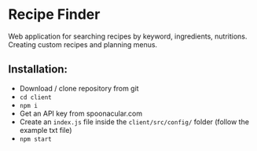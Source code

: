 # Recipe Finder
Web application for searching recipes by keyword, ingredients, nutritions. Creating custom recipes and planning menus.

## Installation:
* Download / clone repository from git
* `cd client`
* `npm i`
* Get an API key from spoonacular.com
* Create an `index.js` file inside the `client/src/config/` folder (follow the example txt file)
* `npm start`
